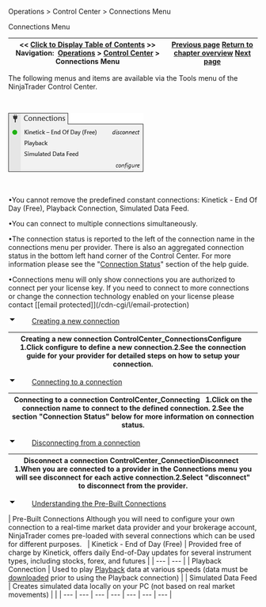 ﻿


Operations \> Control Center \> Connections Menu






















Connections Menu







| \<\< [Click to Display Table of Contents](connections_menu.md) \>\> **Navigation:**     [Operations](operations-1.md) \> [Control Center](control_center-1.md) \> Connections Menu | [Previous page](workspaces_menu-1.md) [Return to chapter overview](control_center-1.md) [Next page](help_menu-1.md) |
| --- | --- |














The following menus and items are available via the Tools menu of the NinjaTrader Control Center.


 


![ControlCenter_ConnectionsMain](controlcenter_connectionsmain.png)


 


•You cannot remove the predefined constant connections: Kinetick \- End Of Day (Free), Playback Connection, Simulated Data Feed. 

•You can connect to multiple connections simultaneously. 

•The connection status is reported to the left of the connection name in the connections menu per provider. There is also an aggregated connection status in the bottom left hand corner of the Control Center. For more information please see the "[Connection Status](status_bar-1.md)" section of the help guide.

•Connections menu will only show connections you are authorized to connect per your license key. If you need to connect to more connections or change the connection technology enabled on your license please contact [\[email protected]](/cdn-cgi/l/email-protection)

![tog_minus](tog_minus-1.gif)        [Creating a new connection](javascript:HMToggle('toggle','CreatingANewConnection','CreatingANewConnection_ICON'))




| Creating a new connection ControlCenter_ConnectionsConfigure   1\.Click configure to define a new connection.2\.See the connection guide for your provider for detailed steps on how to setup your connection. |
| --- |



![tog_minus](tog_minus-1.gif)        [Connecting to a connection](javascript:HMToggle('toggle','ConnectingToAConnection','ConnectingToAConnection_ICON'))




| Connecting to a connection ControlCenter_Connecting   1\.Click on the connection name to connect to the defined connection. 2\.See the section "Connection Status" below for more information on connection status. |
| --- |



![tog_minus](tog_minus-1.gif)        [Disconnecting from a connection](javascript:HMToggle('toggle','DisconnectingFromAConnection','DisconnectingFromAConnection_ICON'))




| Disconnect a connection ControlCenter_ConnectionDisconnect   1\.When you are connected to a provider in the Connections menu you will see disconnect for each active connection.2\.Select "disconnect" to disconnect from the provider. |
| --- |



![tog_minus](tog_minus-1.gif)        [Understanding the Pre\-Built Connections](javascript:HMToggle('toggle','UnderstandingThePreBuiltConnections','UnderstandingThePreBuiltConnections_ICON'))




| Pre\-Built Connections Although you will need to configure your own connection to a real\-time market data provider and your brokerage account, NinjaTrader comes pre\-loaded with several connections which can be used for different purposes.     | Kinetick \- End of Day (Free) | Provided free of charge by Kinetick, offers daily End\-of\-Day updates for several instrument types, including stocks, forex, and futures | | --- | --- | | Playback Connection | Used to play [Playback](playback_connection-1.md) data at various speeds (data must be [downloaded](set_up12-1.md) prior to using the Playback connection) | | Simulated Data Feed | Creates simulated data locally on your PC (not based on real market movements) | |
| --- | --- | --- | --- | --- | --- | --- |










